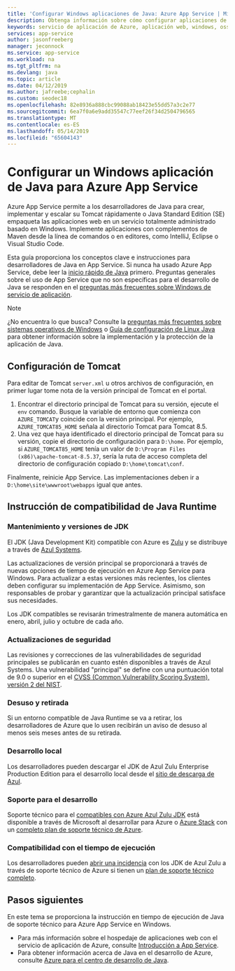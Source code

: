 ```yaml
---
title: 'Configurar Windows aplicaciones de Java: Azure App Service | Microsoft Docs'
description: Obtenga información sobre cómo configurar aplicaciones de Java se ejecuten en las instancias de Windows de forma predeterminada en Azure App Service.
keywords: servicio de aplicación de Azure, aplicación web, windows, oss, java
services: app-service
author: jasonfreeberg
manager: jeconnock
ms.service: app-service
ms.workload: na
ms.tgt_pltfrm: na
ms.devlang: java
ms.topic: article
ms.date: 04/12/2019
ms.author: jafreebe;cephalin
ms.custom: seodec18
ms.openlocfilehash: 82e8936a888cbc99088ab18423e55dd57a3c2e77
ms.sourcegitcommit: 6ea7f0a6e9add35547c77eef26f34d2504796565
ms.translationtype: MT
ms.contentlocale: es-ES
ms.lasthandoff: 05/14/2019
ms.locfileid: "65604143"
---
```

# <a name="configure-a-windows-java-app-for-azure-app-service"></a>Configurar un Windows aplicación de Java para Azure App Service

Azure App Service permite a los desarrolladores de Java para crear, implementar y escalar su Tomcat rápidamente o Java Standard Edition (SE) empaqueta las aplicaciones web en un servicio totalmente administrado basado en Windows. Implemente aplicaciones con complementos de Maven desde la línea de comandos o en editores, como IntelliJ, Eclipse o Visual Studio Code.

Esta guía proporciona los conceptos clave e instrucciones para desarrolladores de Java en App Service. Si nunca ha usado Azure App Service, debe leer la [inicio rápido de Java](app-service-web-get-started-java.md) primero. Preguntas generales sobre el uso de App Service que no son específicas para el desarrollo de Java se responden en el [preguntas más frecuentes sobre Windows de servicio de aplicación](faq-configuration-and-management.md).

> [!NOTE]
> ¿No encuentra lo que busca? Consulte la [preguntas más frecuentes sobre sistemas operativos de Windows](faq-configuration-and-management.md) o [Guía de configuración de Linux Java](containers/configure-language-java.md) para obtener información sobre la implementación y la protección de la aplicación de Java.

## <a name="configuring-tomcat"></a>Configuración de Tomcat

Para editar de Tomcat `server.xml` u otros archivos de configuración, en primer lugar tome nota de la versión principal de Tomcat en el portal.

1. Encontrar el directorio principal de Tomcat para su versión, ejecute el `env` comando. Busque la variable de entorno que comienza con `AZURE_TOMCAT`y coincide con la versión principal. Por ejemplo, `AZURE_TOMCAT85_HOME` señala al directorio Tomcat para Tomcat 8.5.
1. Una vez que haya identificado el directorio principal de Tomcat para su versión, copie el directorio de configuración para `D:\home`. Por ejemplo, si `AZURE_TOMCAT85_HOME` tenía un valor de `D:\Program Files (x86)\apache-tomcat-8.5.37`, sería la ruta de acceso completa del directorio de configuración copiado `D:\home\tomcat\conf`.

Finalmente, reinicie App Service. Las implementaciones deben ir a `D:\home\site\wwwroot\webapps` igual que antes.

## <a name="java-runtime-statement-of-support"></a>Instrucción de compatibilidad de Java Runtime

### <a name="jdk-versions-and-maintenance"></a>Mantenimiento y versiones de JDK

El JDK (Java Development Kit) compatible con Azure es [Zulu](https://www.azul.com/downloads/azure-only/zulu/) y se distribuye a través de [Azul Systems](https://www.azul.com/).

Las actualizaciones de versión principal se proporcionará a través de nuevas opciones de tiempo de ejecución en Azure App Service para Windows. Para actualizar a estas versiones más recientes, los clientes deben configurar su implementación de App Service. Asimismo, son responsables de probar y garantizar que la actualización principal satisface sus necesidades.

Los JDK compatibles se revisarán trimestralmente de manera automática en enero, abril, julio y octubre de cada año.

### <a name="security-updates"></a>Actualizaciones de seguridad

Las revisiones y correcciones de las vulnerabilidades de seguridad principales se publicarán en cuanto estén disponibles a través de Azul Systems. Una vulnerabilidad "principal" se define con una puntuación total de 9.0 o superior en el [CVSS (Common Vulnerability Scoring System), versión 2 del NIST](https://nvd.nist.gov/cvss.cfm).

### <a name="deprecation-and-retirement"></a>Desuso y retirada

Si un entorno compatible de Java Runtime se va a retirar, los desarrolladores de Azure que lo usen recibirán un aviso de desuso al menos seis meses antes de su retirada.

### <a name="local-development"></a>Desarrollo local

Los desarrolladores pueden descargar el JDK de Azul Zulu Enterprise Production Edition para el desarrollo local desde el [sitio de descarga de Azul](https://www.azul.com/downloads/azure-only/zulu/).

### <a name="development-support"></a>Soporte para el desarrollo

Soporte técnico para el [compatibles con Azure Azul Zulu JDK](https://www.azul.com/downloads/azure-only/zulu/) está disponible a través de Microsoft al desarrollar para Azure o [Azure Stack](https://azure.microsoft.com/overview/azure-stack/) con un [completo plan de soporte técnico de Azure](https://azure.microsoft.com/support/plans/).

### <a name="runtime-support"></a>Compatibilidad con el tiempo de ejecución

Los desarrolladores pueden [abrir una incidencia](/azure/azure-supportability/how-to-create-azure-support-request) con los JDK de Azul Zulu a través de soporte técnico de Azure si tienen un [plan de soporte técnico completo](https://azure.microsoft.com/support/plans/).

## <a name="next-steps"></a>Pasos siguientes

En este tema se proporciona la instrucción en tiempo de ejecución de Java de soporte técnico para Azure App Service en Windows.

- Para más información sobre el hospedaje de aplicaciones web con el servicio de aplicación de Azure, consulte [Introducción a App Service](overview.md).
- Para obtener información acerca de Java en el desarrollo de Azure, consulte [Azure para el centro de desarrollo de Java](https://docs.microsoft.com/java/azure/?view=azure-java-stable).

